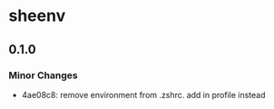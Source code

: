 # sheenv

## 0.1.0

### Minor Changes

- 4ae08c8: remove environment from .zshrc. add in profile instead
